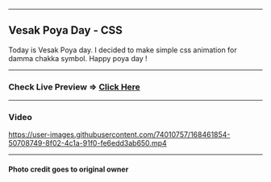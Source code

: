 <hr />
<h2>Vesak Poya Day - CSS</h2>
<p>
  Today is Vesak Poya day. I decided to make simple css animation for damma
  chakka symbol. Happy poya day !
</p>
<hr />
<h3>
  Check Live Preview =>
  <a href="http://vesak-damma-chakka-animation-2022-css.html-5.me"
    >Click Here</a
  >
</h3>
<hr />
<h3>Video</h3>


https://user-images.githubusercontent.com/74010757/168461854-50708749-8f02-4c1a-91f0-fe6edd3ab650.mp4



<hr />
<h4>Photo credit goes to original owner</h4>
